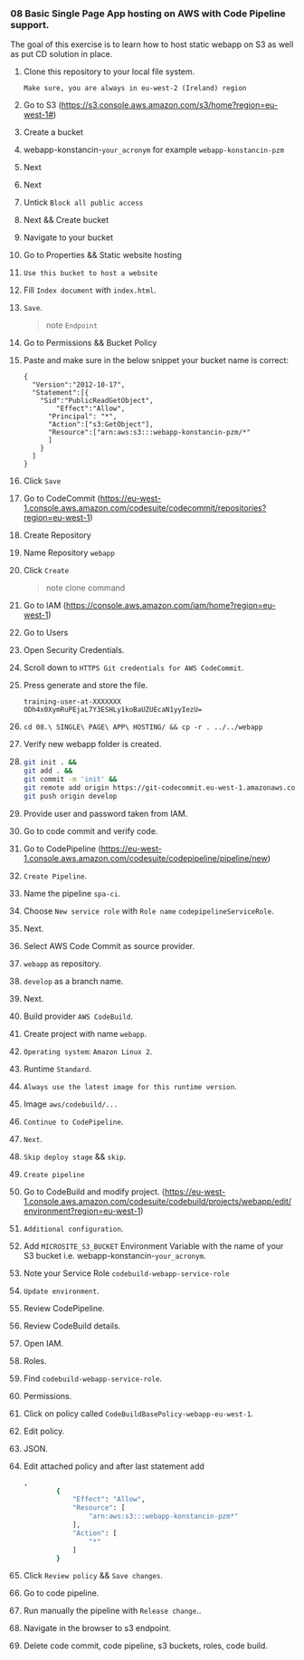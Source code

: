 ### 08 Basic Single Page App hosting on AWS with Code Pipeline support.

The goal of this exercise is to learn how to host static webapp on S3 as well as put CD solution in place. 

1. Clone this repository to your local file system.

   `Make sure, you are always in eu-west-2 (Ireland) region`
2. Go to S3 (https://s3.console.aws.amazon.com/s3/home?region=eu-west-1#)
3. Create a bucket 
4. webapp-konstancin-`your_acronym` for example `webapp-konstancin-pzm`
5. Next
6. Next
6. Untick `Block all public access`
7. Next && Create bucket
8. Navigate to your bucket
9. Go to Properties && Static website hosting
10. `Use this bucket to host a website` 
11. Fill `Index document` with `index.html`.
12. `Save`.
    > note `Endpoint`
13. Go to Permissions && Bucket Policy
14. Paste and make sure in the below snippet your bucket name is correct:
    ```bas
    {
      "Version":"2012-10-17",
      "Statement":[{
        "Sid":"PublicReadGetObject",
            "Effect":"Allow",
          "Principal": "*",
          "Action":["s3:GetObject"],
          "Resource":["arn:aws:s3:::webapp-konstancin-pzm/*"
          ]
        }
      ]
    }
    ```
15. Click `Save`
16. Go to CodeCommit (https://eu-west-1.console.aws.amazon.com/codesuite/codecommit/repositories?region=eu-west-1)
17. Create Repository
18. Name Repository `webapp`
19. Click `Create`
    > note clone command
20. Go to IAM (https://console.aws.amazon.com/iam/home?region=eu-west-1)
21. Go to Users
22. Open Security Credentials.
23. Scroll down to `HTTPS Git credentials for AWS CodeCommit`.
24. Press generate and store the file.

    `training-user-at-XXXXXXX`
    `ODh4x0XymRuPEjaL7Y3ESHLy1koBaUZUEcaN1yyIezU=`
    
25. `cd 08.\ SINGLE\ PAGE\ APP\ HOSTING/ && cp -r . ../../webapp`
26. Verify new webapp folder is created.

27. 
    ```bash
    git init . &&
    git add . &&
    git commit -m 'init' &&
    git remote add origin https://git-codecommit.eu-west-1.amazonaws.com/v1/repos/webapp &&
    git push origin develop
    ```

28. Provide user and password taken from IAM.
29. Go to code commit and verify code.
30. Go to CodePipeline (https://eu-west-1.console.aws.amazon.com/codesuite/codepipeline/pipeline/new)
31. `Create Pipeline`.
32. Name the pipeline `spa-ci`.
33. Choose `New service role` with `Role name` `codepipelineServiceRole`.
34. Next.
35. Select AWS Code Commit as source provider.
36. `webapp` as repository.
37. `develop` as a branch name.
38. Next.
39. Build provider `AWS CodeBuild`.
40. Create project with name `webapp`.
41. `Operating system`: `Amazon Linux 2`.
42. Runtime `Standard`.
43. `Always use the latest image for this runtime version`.
44. Image `aws/codebuild/...`
45. `Continue to CodePipeline`.
45. `Next`.
47. `Skip deploy stage` && `skip`.
48. `Create pipeline`
49. Go to CodeBuild and modify project. (https://eu-west-1.console.aws.amazon.com/codesuite/codebuild/projects/webapp/edit/environment?region=eu-west-1)
50. `Additional configuration`.
51. Add `MICROSITE_S3_BUCKET` Environment Variable with the name of your S3 bucket i.e. webapp-konstancin-`your_acronym`.
52. Note your Service Role `codebuild-webapp-service-role`
53. `Update environment`.
54. Review CodePipeline.
55. Review CodeBuild details.
56. Open IAM.
57. Roles.
58. Find `codebuild-webapp-service-role`.
59. Permissions.
60. Click on policy called `CodeBuildBasePolicy-webapp-eu-west-1`.
61. Edit policy.
62. JSON.
63. Edit attached policy and after last statement add
    ```bash
    ,
            {
                "Effect": "Allow",
                "Resource": [
                    "arn:aws:s3:::webapp-konstancin-pzm*"
                ],
                "Action": [
                    "*"
                ]
            }
    ```
    
64. Click `Review policy` && `Save changes`.
65. Go to code pipeline.
66. Run manually the pipeline with `Release change`..
67. Navigate in the browser to s3 endpoint.
68. Delete code commit, code pipeline, s3 buckets, roles, code build.